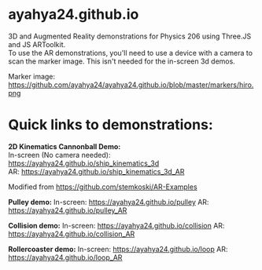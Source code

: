 # ayahya24.github.io

3D and Augmented Reality demonstrations for Physics 206 using Three.JS and JS ARToolkit.  
To use the AR demonstrations, you'll need to use a device with a camera to scan the marker image. This isn't needed for the in-screen 3d demos.  
  
Marker image: https://github.com/ayahya24/ayahya24.github.io/blob/master/markers/hiro.png  

# Quick links to demonstrations:  
**2D Kinematics Cannonball Demo:**  
In-screen (No camera needed): https://ayahya24.github.io/ship_kinematics_3d  
AR: https://ayahya24.github.io/ship_kinematics_3d_AR  
  
Modified from 
https://github.com/stemkoski/AR-Examples


**Pulley demo:**
In-screen: https://ayahya24.github.io/pulley
AR: https://ayahya24.github.io/pulley_AR

**Collision demo:**
In-screen: https://ayahya24.github.io/collision
AR: https://ayahya24.github.io/collision_AR

**Rollercoaster demo:**
In-screen: https://ayahya24.github.io/loop
AR: https://ayahya24.github.io/loop_AR